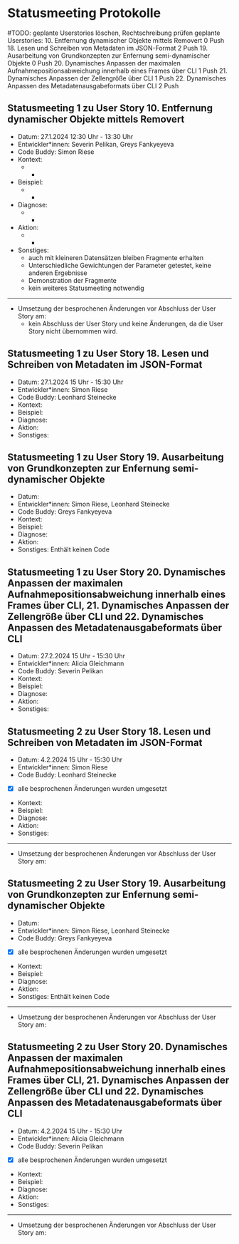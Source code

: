 # Statusmeeting Protokolle

#TODO: geplante Userstories löschen, Rechtschreibung prüfen
geplante Userstories:
10. Entfernung dynamischer Objekte mittels Removert 0 Push
18. Lesen und Schreiben von Metadaten im JSON-Format 2 Push
19. Ausarbeitung von Grundkonzepten zur Enfernung semi-dynamischer Objekte 0 Push
20. Dynamisches Anpassen der maximalen Aufnahmepositionsabweichung innerhalb eines Frames über CLI 1 Push
21. Dynamisches Anpassen der Zellengröße über CLI  1 Push
22. Dynamisches Anpassen des Metadatenausgabeformats über CLI 2 Push

## Statusmeeting 1 zu User Story 10. Entfernung dynamischer Objekte mittels Removert
- Datum: 27.1.2024 12:30 Uhr - 13:30 Uhr
- Entwickler\*innen: Severin Pelikan, Greys Fankyeyeva
- Code Buddy: Simon Riese
- Kontext:
	- -
- Beispiel:
	- -
- Diagnose:
	- -
- Aktion:
	- -
- Sonstiges: 
	- auch mit kleineren Datensätzen bleiben Fragmente erhalten
	- Unterschiedliche Gewichtungen der Parameter getestet, keine anderen Ergebnisse
	- Demonstration der Fragmente
	- kein weiteres Statusmeeting notwendig
---
- Umsetzung der besprochenen Änderungen vor Abschluss der User Story am: 
	- kein Abschluss der User Story und keine Änderungen, da die User Story nicht übernommen wird.

## Statusmeeting 1 zu User Story 18. Lesen und Schreiben von Metadaten im JSON-Format
- Datum: 27.1.2024 15 Uhr - 15:30 Uhr
- Entwickler\*innen: Simon Riese
- Code Buddy: Leonhard Steinecke
- Kontext:
- Beispiel:
- Diagnose:
- Aktion:
- Sonstiges:

## Statusmeeting 1 zu User Story 19. Ausarbeitung von Grundkonzepten zur Enfernung semi-dynamischer Objekte 
- Datum:
- Entwickler\*innen: Simon Riese, Leonhard Steinecke
- Code Buddy: Greys Fankyeyeva 
- Kontext:
- Beispiel:
- Diagnose:
- Aktion:
- Sonstiges: Enthält keinen Code

## Statusmeeting 1 zu User Story 20. Dynamisches Anpassen der maximalen Aufnahmepositionsabweichung innerhalb eines Frames über CLI, 21. Dynamisches Anpassen der Zellengröße über CLI und 22. Dynamisches Anpassen des Metadatenausgabeformats über CLI
- Datum: 27.2.2024 15 Uhr - 15:30 Uhr
- Entwickler\*innen: Alicia Gleichmann
- Code Buddy: Severin Pelikan
- Kontext:
- Beispiel:
- Diagnose:
- Aktion:
- Sonstiges:

## Statusmeeting 2 zu User Story 18. Lesen und Schreiben von Metadaten im JSON-Format
- Datum: 4.2.2024 15 Uhr - 15:30 Uhr
- Entwickler\*innen: Simon Riese
- Code Buddy:  Leonhard Steinecke
- [x] alle besprochenen Änderungen wurden umgesetzt 
- Kontext:
- Beispiel:
- Diagnose:
- Aktion:
- Sonstiges:
---
- Umsetzung der besprochenen Änderungen vor Abschluss der User Story am: 

## Statusmeeting 2 zu User Story 19. Ausarbeitung von Grundkonzepten zur Enfernung semi-dynamischer Objekte 
- Datum:
- Entwickler\*innen: Simon Riese, Leonhard Steinecke
- Code Buddy: Greys Fankyeyeva
- [x] alle besprochenen Änderungen wurden umgesetzt 
- Kontext:
- Beispiel:
- Diagnose:
- Aktion:
- Sonstiges: Enthält keinen Code
---
- Umsetzung der besprochenen Änderungen vor Abschluss der User Story am: 

## Statusmeeting 2 zu User Story 20. Dynamisches Anpassen der maximalen Aufnahmepositionsabweichung innerhalb eines Frames über CLI, 21. Dynamisches Anpassen der Zellengröße über CLI und 22. Dynamisches Anpassen des Metadatenausgabeformats über CLI
- Datum: 4.2.2024 15 Uhr - 15:30 Uhr
- Entwickler\*innen: Alicia Gleichmann
- Code Buddy: Severin Pelikan
- [x] alle besprochenen Änderungen wurden umgesetzt 
- Kontext:
- Beispiel:
- Diagnose:
- Aktion:
- Sonstiges:
---
- Umsetzung der besprochenen Änderungen vor Abschluss der User Story am: 